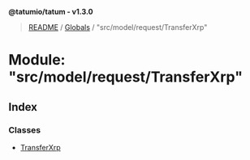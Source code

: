 **@tatumio/tatum - v1.3.0**

> [README](../README.md) / [Globals](../globals.md) / "src/model/request/TransferXrp"

# Module: "src/model/request/TransferXrp"

## Index

### Classes

* [TransferXrp](../classes/_src_model_request_transferxrp_.transferxrp.md)
